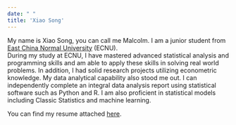 ```yaml
---
date: " "
title: 'Xiao Song'
---
```


My name is Xiao Song, you can call me Malcolm. I am a junior student from  [East China Normal University](http://english.ecnu.edu.cn/) (ECNU).  
During my study at ECNU, I have mastered advanced statistical analysis and programming skills and am able to apply these skills in solving real world problems. In addition, I had solid research projects utilizing econometric knowledge. My data analytical capability also stood me out. I can independently complete an integral data analysis report using statistical software such as Python and R. I am also proficient in statistical models including Classic Statistics and machine learning.

You can find my resume attached [here](/en/enresume/).

&emsp;



